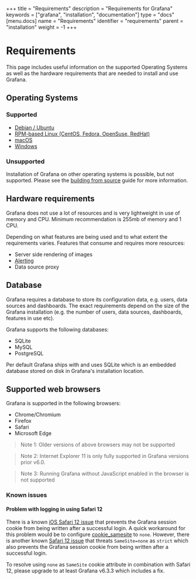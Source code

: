 +++
title = "Requirements"
description = "Requirements for Grafana"
keywords = ["grafana", "installation", "documentation"]
type = "docs"
[menu.docs]
name = "Requirements"
identifier = "requirements"
parent = "installation"
weight = -1
+++

# Requirements

This page includes useful information on the supported Operating Systems as well as the hardware requirements that are needed to install and use Grafana.

## Operating Systems

### Supported

- [Debian / Ubuntu](/installation/debian)
- [RPM-based Linux (CentOS, Fedora, OpenSuse, RedHat)](/installation/rpm)
- [macOS](/installation/mac)
- [Windows](/installation/windows)

### Unsupported

Installation of Grafana on other operating systems is possible, but not supported. Please see the [building from source](/project/building_from_source/#building-grafana-from-source) guide for more information.

## Hardware requirements

Grafana does not use a lot of resources and is very lightweight in use of memory and CPU. Minimum recommendation is 255mb of memory and 1 CPU.

Depending on what features are being used and to what extent the requirements varies. Features that consume and requires more resources:

- Server side rendering of images
- [Alerting](/alerting/rules/)
- Data source proxy

## Database

Grafana requires a database to store its configuration data, e.g. users, data sources and dashboards. The exact requirements depend on the size of the Grafana installation (e.g. the number of users, data sources, dashboards, features in use etc).

Grafana supports the following databases:

- SQLite
- MySQL
- PostgreSQL

Per default Grafana ships with and uses SQLite which is an embedded database stored on disk in Grafana's installation location.

## Supported web browsers

Grafana is supported in the following browsers:

- Chrome/Chromium
- Firefox
- Safari
- Microsoft Edge

> Note 1: Older versions of above browsers may not be supported

> Note 2: Internet Explorer 11 is only fully supported in Grafana versions prior v6.0.

> Note 3: Running Grafana without JavaScript enabled in the browser is not supported

### Known issues

#### Problem with logging in using Safari 12

There is a known [iOS Safari 12 issue](https://bugs.webkit.org/show_bug.cgi?id=188165) that prevents the Grafana session cookie from being written after a successful login.
A quick workaround for this problem would be to configure [cookie_samesite](/installation/configuration/#cookie-samesite) to `none`. However, there is another known [Safari 12 issue](https://bugs.webkit.org/show_bug.cgi?id=198181) that threats `SameSite=none` as `strict` which also
prevents the Grafana session cookie from being written after a successful login.

To resolve using `none` as `SameSite` cookie attribute in combination with Safari 12, please upgrade to at least Grafana v6.3.3 which includes a fix.
